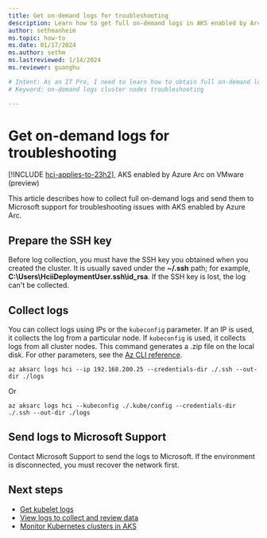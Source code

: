 ```yaml
---
title: Get on-demand logs for troubleshooting
description: Learn how to get full on-demand logs in AKS enabled by Arc and send them to Microsoft.
author: sethmanheim
ms.topic: how-to
ms.date: 01/17/2024
ms.author: sethm 
ms.lastreviewed: 1/14/2024
ms.reviewer: guanghu

# Intent: As an IT Pro, I need to learn how to obtain full on-demand logs in order to troubleshoot problems with my Azure Kubernetes Service in AKS enabled by Arc.  
# Keyword: on-demand logs cluster nodes troubleshooting

---
```


# Get on-demand logs for troubleshooting

[!INCLUDE [hci-applies-to-23h2](includes/hci-applies-to-23h2.md)], AKS enabled by Azure Arc on VMware (preview)

This article describes how to collect full on-demand logs and send them to Microsoft support for troubleshooting issues with AKS enabled by Azure Arc.

## Prepare the SSH key

Before log collection, you must have the SSH key you obtained when you created the cluster. It is usually saved under the **~/.ssh** path; for example, **C:\Users\HciiDeploymentUser\.ssh\id_rsa**. If the SSH key is lost, the log can't be collected.

## Collect logs

You can collect logs using IPs or the `kubeconfig` parameter. If an IP is used, it collects the log from a particular node. If `kubeconfig` is used, it collects logs from all cluster nodes. This command generates a .zip file on the local disk. For other parameters, see the [Az CLI reference](/cli/azure/aksarc/logs#az-aksarc-logs-hci).

```azurecli
az aksarc logs hci --ip 192.168.200.25 --credentials-dir ./.ssh --out-dir ./logs
```

Or

```azurecli
az aksarc logs hci --kubeconfig ./.kube/config --credentials-dir ./.ssh --out-dir ./logs
```

## Send logs to Microsoft Support

Contact Microsoft Support to send the logs to Microsoft. If the environment is disconnected, you must recover the network first.

## Next steps

- [Get kubelet logs](get-kubelet-logs.md)
- [View logs to collect and review data](./view-logs.md)
- [Monitor Kubernetes clusters in AKS](./aks-monitor-logging.md)
